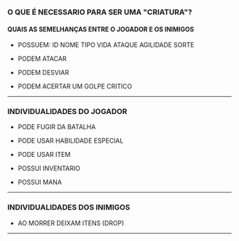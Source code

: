 ### O QUE É NECESSARIO PARA SER UMA "CRIATURA"?

#### QUAIS AS SEMELHANÇAS ENTRE O JOGADOR E OS INIMIGOS

- POSSUEM:
  ID
  NOME
  TIPO
  VIDA
  ATAQUE
  AGILIDADE
  SORTE

- PODEM ATACAR
- PODEM DESVIAR
- PODEM ACERTAR UM GOLPE CRITICO

---

### INDIVIDUALIDADES DO JOGADOR

- PODE FUGIR DA BATALHA
- PODE USAR HABILIDADE ESPECIAL
- PODE USAR ITEM

- POSSUI INVENTARIO
- POSSUI MANA

---

### INDIVIDUALIDADES DOS INIMIGOS

- AO MORRER DEIXAM ITENS (DROP)

---
